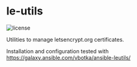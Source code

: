 le-utils
========
![license](https://img.shields.io/badge/license-BSD-red.svg)

Utilities to manage letsencrypt.org certificates.

Installation and configuration tested with https://galaxy.ansible.com/vbotka/ansible-leutils/

